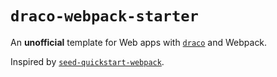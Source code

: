 # `draco-webpack-starter`

An **unofficial** template for Web apps with [`draco`] and Webpack.

Inspired by [`seed-quickstart-webpack`].

<!-- links -->
[`draco`]: https://github.com/utkarshkukreti/draco
[`seed-quickstart-webpack`]: https://github.com/seed-rs/seed-quickstart-webpack
